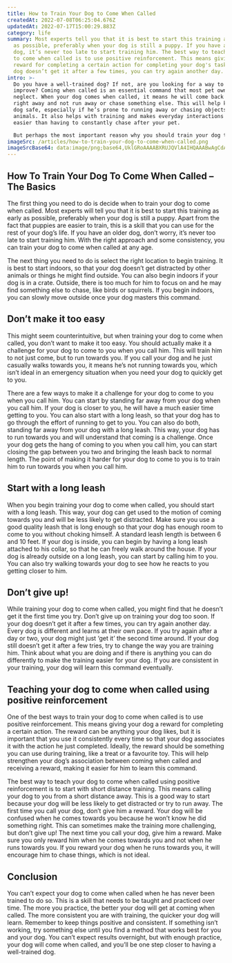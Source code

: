 ```yaml
---
title: How to Train Your Dog to Come When Called
createdAt: 2022-07-08T06:25:04.676Z
updatedAt: 2022-07-17T15:00:29.883Z
category: life
summary: Most experts tell you that it is best to start this training as early
  as possible, preferably when your dog is still a puppy. If you have an older
  dog, it’s never too late to start training him. The best way to teach your dog
  to come when called is to use positive reinforcement. This means giving a
  reward for completing a certain action for completing your dog's task. If your
  dog doesn’t get it after a few times, you can try again another day.
intro: >-
  Do you have a well-trained dog? If not, are you looking for a way to
  improve? Coming when called is an essential command that most pet owners
  neglect. When your dog comes when called, it means he will come back to you
  right away and not run away or chase something else. This will help keep your
  dog safe, especially if he’s prone to running away or chasing objects or other
  animals. It also helps with training and makes everyday interactions much
  easier than having to constantly chase after your pet. 

  But perhaps the most important reason why you should train your dog to come when called is because it might just save his life one day. In many cases, dogs that run away don’t get lost, they are just trying to find a way back home. Therefore, knowing how to train your dog to come when called can be the difference between him coming home safe and sound or getting lost forever. And let’s face it – nobody wants that!
imageSrc: /articles/how-to-train-your-dog-to-come-when-called.png
imageSrcBase64: data:image/png;base64,UklGRoAAAABXRUJQVlA4IHQAAABwAgCdASoKAAoAAUAmJZQCdAYulyfKMiqFuJFAAP7wfWxdQgdioJfu7eYph33Kxo7Uab+uYuX9M/SXtE8w6b8/xzOwC9u+S4+stToht17pxSf9+J+/XET1q+R1c3mBcmT5P/lOQjFVk32H0RwSknOKF8gAAA==
---
```


## How To Train Your Dog To Come When Called – The Basics

The first thing you need to do is decide when to train your dog to come when called. Most experts will tell you that it is best to start this training as early as possible, preferably when your dog is still a puppy. Apart from the fact that puppies are easier to train, this is a skill that you can use for the rest of your dog’s life. If you have an older dog, don’t worry, it’s never too late to start training him. With the right approach and some consistency, you can train your dog to come when called at any age.

The next thing you need to do is select the right location to begin training. It is best to start indoors, so that your dog doesn’t get distracted by other animals or things he might find outside. You can also begin indoors if your dog is in a crate. Outside, there is too much for him to focus on and he may find something else to chase, like birds or squirrels. If you begin indoors, you can slowly move outside once your dog masters this command. 

## Don’t make it too easy

This might seem counterintuitive, but when training your dog to come when called, you don’t want to make it too easy. You should actually make it a challenge for your dog to come to you when you call him. This will train him to not just come, but to run towards you. If you call your dog and he just casually walks towards you, it means he’s not running towards you, which isn’t ideal in an emergency situation when you need your dog to quickly get to you.

There are a few ways to make it a challenge for your dog to come to you when you call him. You can start by standing far away from your dog when you call him. If your dog is closer to you, he will have a much easier time getting to you. You can also start with a long leash, so that your dog has to go through the effort of running to get to you. You can also do both, standing far away from your dog with a long leash. This way, your dog has to run towards you and will understand that coming is a challenge. Once your dog gets the hang of coming to you when you call him, you can start closing the gap between you two and bringing the leash back to normal length. The point of making it harder for your dog to come to you is to train him to run towards you when you call him.

## Start with a long leash

When you begin training your dog to come when called, you should start with a long leash. This way, your dog can get used to the motion of coming towards you and will be less likely to get distracted. Make sure you use a good quality leash that is long enough so that your dog has enough room to come to you without choking himself. A standard leash length is between 6 and 10 feet. If your dog is inside, you can begin by having a long leash attached to his collar, so that he can freely walk around the house. If your dog is already outside on a long leash, you can start by calling him to you. You can also try walking towards your dog to see how he reacts to you getting closer to him.

## Don’t give up!

While training your dog to come when called, you might find that he doesn’t get it the first time you try. Don’t give up on training your dog too soon. If your dog doesn’t get it after a few times, you can try again another day. Every dog is different and learns at their own pace. If you try again after a day or two, your dog might just ‘get it’ the second time around. If your dog still doesn’t get it after a few tries, try to change the way you are training him. Think about what you are doing and if there is anything you can do differently to make the training easier for your dog. If you are consistent in your training, your dog will learn this command eventually.

## Teaching your dog to come when called using positive reinforcement

One of the best ways to train your dog to come when called is to use positive reinforcement. This means giving your dog a reward for completing a certain action. The reward can be anything your dog likes, but it is important that you use it consistently every time so that your dog associates it with the action he just completed. Ideally, the reward should be something you can use during training, like a treat or a favourite toy. This will help strengthen your dog’s association between coming when called and receiving a reward, making it easier for him to learn this command.

The best way to teach your dog to come when called using positive reinforcement is to start with short distance training. This means calling your dog to you from a short distance away. This is a good way to start because your dog will be less likely to get distracted or try to run away. The first time you call your dog, don’t give him a reward. Your dog will be confused when he comes towards you because he won’t know he did something right. This can sometimes make the training more challenging, but don’t give up! The next time you call your dog, give him a reward. Make sure you only reward him when he comes towards you and not when he runs towards you. If you reward your dog when he runs towards you, it will encourage him to chase things, which is not ideal.

## Conclusion

You can’t expect your dog to come when called when he has never been trained to do so. This is a skill that needs to be taught and practiced over time. The more you practice, the better your dog will get at coming when called. The more consistent you are with training, the quicker your dog will learn. Remember to keep things positive and consistent. If something isn’t working, try something else until you find a method that works best for you and your dog. You can’t expect results overnight, but with enough practice, your dog will come when called, and you’ll be one step closer to having a well-trained dog.
